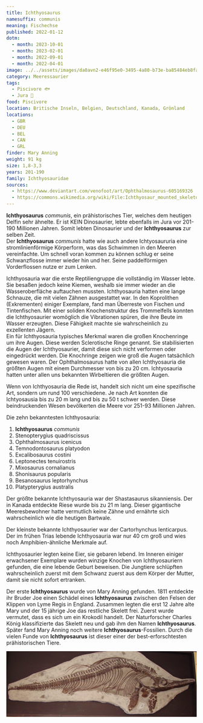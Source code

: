 ```yaml
---
title: Ichthyosaurus
namesuffix: communis
meaning: Fischechse
published: 2022-01-12
dotm:
  - month: 2023-10-01
  - month: 2023-02-01
  - month: 2022-09-01
  - month: 2022-04-01
image: ../../assets/images/da0avn2-e46f95e0-3495-4a80-b73e-ba85484eb8fa.jpg
category: Meeressaurier
tags:
  - Piscivore 🐟
  - Jura 🦴
food: Piscivore
location: Britische Inseln, Belgien, Deutschland, Kanada, Grönland
locations:
  - GBR
  - DEU
  - BEL
  - CAN
  - GRL
finder: Mary Anning
weight: 91 kg
size: 1,8-3,3
years: 201-190
family: Ichthyosauridae
sources:
  - https://www.deviantart.com/venofoot/art/Ophthalmosaurus-605169326
  - https://commons.wikimedia.org/wiki/File:Ichthyosaur_mounted_skeleton.jpg
---
```

**Ichthyosaurus** *communis*, ein prähistorisches Tier, welches dem heutigen Delfin sehr ähnelte. Er ist KEIN Dinosaurier, lebte ebenfalls im Jura vor 201-190 Millionen Jahren. Somit lebten Dinosaurier und der **Ichthyosaurus** zur selben Zeit.\
Der **Ichthyosaurus** *communis* hatte wie auch andere Ichtyosaururia eine stromlinienförmige Körperform, was das Schwimmen in den Meeren vereinfachte. Um schnell voran kommen zu können schlug er seine Schwanzflosse immer wieder hin und her. Seine paddelförmigen Vorderflossen nutze er zum Lenken. 

Ichthyosauria war die erste Reptiliengruppe die vollständig im Wasser lebte. Sie besaßen jedoch keine Kiemen, weshalb sie immer wieder an die Wasseroberfläche auftauchen mussten. Ichthyosauria hatten eine lange Schnauze, die mit vielen Zähnen ausgestattet war. In den Koprolithen (Exkrementen) einiger Exemplare, fand man Überreste von Fischen und Tintenfischen. Mit einer soliden Knochenstruktur des Trommelfells konnten die Ichthyosaurier womöglich die Vibrationen spüren, die ihre Beute im Wasser erzeugten. Diese Fähigkeit machte sie wahrscheinlich zu exzellenten Jägern.\
Ein für Ichthyosauria typisches Merkmal waren die großen Knochenringe um ihre Augen. Diese werden Sclerotische Ringe genannt. Sie stabilisierten die Augen der Ichthyosaurier, damit diese sich nicht verformen oder eingedrückt werden. Die Knochringe zeigen wie groß die Augen tatsächlich gewesen waren. Der Ophthalmosaurus hatte von allen Ichthyosauria die größten Augen mit einem Durchmesser von bis zu 20 cm. Ichtyosauria hatten unter allen uns bekannten Wirbeltieren die größten Augen.

Wenn von Ichthyosauria die Rede ist, handelt sich nicht um eine spezifische Art, sondern um rund 100 verschiedene. Je nach Art konnten die Ichtyosausia bis zu 20 m lang und bis zu 50 t schwer werden. Diese beindruckenden Wesen bevölkerten die Meere vor 251-93 Millionen Jahren.

Die zehn bekanntesten Ichthyosauria:

1. **Ichthyosaurus** *communis*
2. Stenopterygius quadriscissus
3. Ophthalmosaurus icenicus
4. Temnodontosaurus platyodon
5. Excalibosaurus costini
6. Leptonectes tenuirostris
7. Mixosaurus cornalianus
8. Shonisaurus popularis
9. Besanosaurus leptorhynchus
10. Platypterygius australis

Der größte bekannte Ichthyosauria war der Shastasaurus sikanniensis. Der in Kanada entdeckte Riese wurde bis zu 21 m lang. Dieser gigantische Meeresbewohner hatte vermutlich keine Zähne und ernährte sich wahrscheinlich wie die heutigen Bartwale.

Der kleinste bekannte Ichthyosaurier war der Cartorhynchus lenticarpus. Der im frühen Trias lebende Ichthyosauria war nur 40 cm groß und wies noch Amphibien-ähnliche Merkmale auf.

Ichthyosaurier legten keine Eier, sie gebaren lebend. Im Inneren einiger erwachsener Exemplare wurden winzige Knochen von Ichthyosauriern gefunden, die eine lebende Geburt beweisen. Die Jungtiere schlüpften wahrscheinlich zuerst mit dem Schwanz zuerst aus dem Körper der Mutter, damit sie nicht sofort ertranken.

Der erste **Ichthyosaurus** wurde von Mary Anning gefunden. 1811 entdeckte ihr Bruder Joe einen Schädel eines **Ichthyosaurus** zwischen den Felsen der Klippen von Lyme Regis in England. Zusammen legten die erst 12 Jahre alte Mary und der 15 jährige Joe das restliche Skelett frei. Zuerst wurde vermutet, dass es sich um ein Krokodil handelt. Der Naturforscher Charles König klassifizierte das Skelett neu und gab ihm den Namen **Ichthyosaurus**. Später fand Mary Anning noch weitere **Ichthyosaurus**-Fossilien. Durch die vielen Funde von **Ichthyosaurus** ist dieser einer der best-erforschtesten prähistorischen Tiere.

![Ichthyosaurus communis Skelett](../../assets/images/ichthyosaur_mounted_skeleton.jpg)

